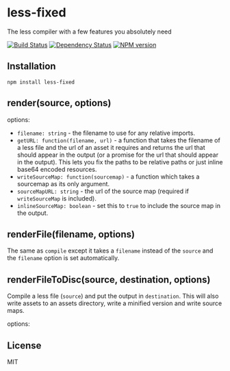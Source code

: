 # less-fixed

The less compiler with a few features you absolutely need

[![Build Status](https://travis-ci.org/ForbesLindesay/less-fixed.png?branch=master)](https://travis-ci.org/ForbesLindesay/less-fixed)
[![Dependency Status](https://gemnasium.com/ForbesLindesay/less-fixed.png)](https://gemnasium.com/ForbesLindesay/less-fixed)
[![NPM version](https://badge.fury.io/js/less-fixed.png)](http://badge.fury.io/js/less-fixed)

## Installation

    npm install less-fixed

## render(source, options)

options:

 - `filename: string` - the filename to use for any relative imports.
 - `getURL: function(filename, url)` - a function that takes the filename of a less file and the url of an asset it
 requires and returns the url that should appear in the output (or a promise for the url that should appear in the output).
 This lets you fix the paths to be relative paths or just inline base64 encoded resources.
 - `writeSourceMap: function(sourcemap)` - a function which takes a sourcemap as its only argument.
 - `sourceMapURL: string` - the url of the source map (required if `writeSourceMap` is included).
 - `inlineSourceMap: boolean` - set this to `true` to include the source map in the output.

## renderFile(filename, options)

The same as `compile` except it takes a `filename` instead of the `source` and the `filename` option is set automatically.

## renderFileToDisc(source, destination, options)

Compile a less file (`source`) and put the output in `destination`.  This will also write assets to an assets directory,
write a minified version and write source maps.

options:


## License

  MIT